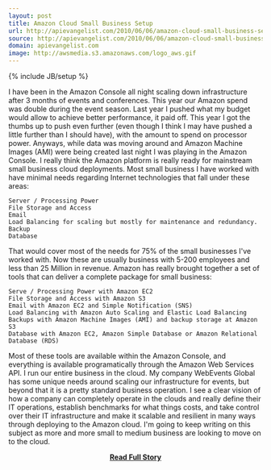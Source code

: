 ```yaml
---
layout: post
title: Amazon Cloud Small Business Setup
url: http://apievangelist.com/2010/06/06/amazon-cloud-small-business-setup/
source: http://apievangelist.com/2010/06/06/amazon-cloud-small-business-setup/
domain: apievangelist.com
image: http://awsmedia.s3.amazonaws.com/logo_aws.gif
---
```

{% include JB/setup %}<p>I have been in the Amazon Console all night scaling down infrastructure after 3 months of events and conferences.  This year our Amazon spend was double during the event season.  Last year I pushed what my budget would allow to achieve better performance, it paid off.  This year I got the thumbs up to push even further (even though I think I may have pushed a little further than I should have), with the amount to spend on processor power.
Anyways, while data was moving around and Amazon  Machine Images (AMI) were being created last night I was playing in the Amazon Console.   I really think the Amazon platform is really ready for mainstream small business cloud deployments.
Most small business I have worked with have minimal needs regarding Internet technologies that fall under these areas:

	Server / Processing Power
	File Storage and Access
	Email
	Load Balancing for scaling but mostly for maintenance and redundancy.
	Backup
	Database

That would cover most of the needs for 75% of the small businesses I've worked with.  Now these are usually business with 5-200 employees and less than 25 Million in revenue.  Amazon has really brought together a set of tools that can deliver a complete package for small business:

	Serve / Processing Power with Amazon EC2
	File Storage and Access with Amazon S3
	Email with Amazon EC2 and Simple Notification (SNS)
	Load Balancing with Amazon Auto Scaling and Elastic Load Balancing
	Backups with Amazon Machine Images (AMI) and backup storage at Amazon  S3
	Database with Amazon EC2, Amazon Simple Database or Amazon Relational Database (RDS)

Most of these tools are available within the Amazon Console, and everything is available programatically through the Amazon Web Services API. I run our entire business in the cloud. My company WebEvents Global has some unique needs around scaling our infrastructure for events, but beyond that it is a pretty standard business operation.
I see a clear vision of how a company can completely operate in the clouds and really define their IT operations, establish benchmarks for what things costs, and take control over their IT infrastructure and make it scalable and resilient in many ways through deploying to the Amazon cloud.
I'm going to keep writing on this subject as more and more small to medium business are looking to move on to the cloud.</p>
<center><p><a href="http://apievangelist.com/2010/06/06/amazon-cloud-small-business-setup/" style='padding:25px; font-sze:18px; font-weight: bold;'>Read Full Story</a></p></center>
